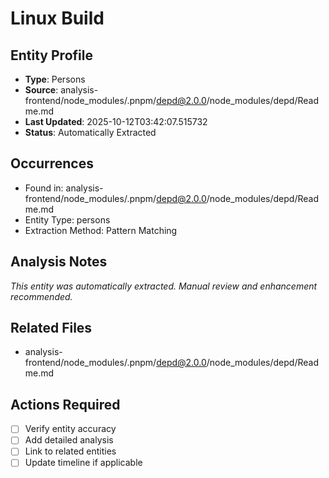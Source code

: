 # Linux Build

## Entity Profile
- **Type**: Persons
- **Source**: analysis-frontend/node_modules/.pnpm/depd@2.0.0/node_modules/depd/Readme.md
- **Last Updated**: 2025-10-12T03:42:07.515732
- **Status**: Automatically Extracted

## Occurrences
- Found in: analysis-frontend/node_modules/.pnpm/depd@2.0.0/node_modules/depd/Readme.md
- Entity Type: persons
- Extraction Method: Pattern Matching

## Analysis Notes
*This entity was automatically extracted. Manual review and enhancement recommended.*

## Related Files
- analysis-frontend/node_modules/.pnpm/depd@2.0.0/node_modules/depd/Readme.md

## Actions Required
- [ ] Verify entity accuracy
- [ ] Add detailed analysis
- [ ] Link to related entities
- [ ] Update timeline if applicable
